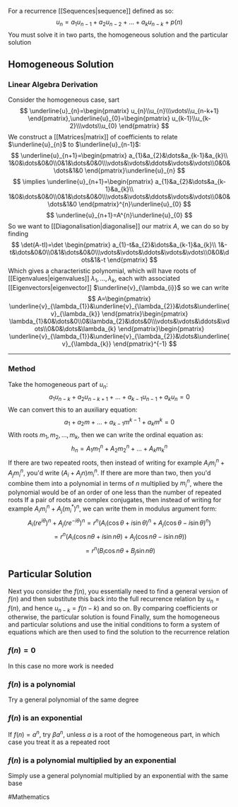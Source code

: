 For a recurrence [[Sequences|sequence]] defined as so:
$$
u_{n}=a_{1}u_{n-1}+a_{2}u_{n-2}+\dots+a_{k}u_{n-k}+p(n)
$$
You must solve it in two parts, the homogeneous solution and the particular solution
## Homogeneous Solution
### Linear Algebra Derivation
Consider the homogeneous case, sart
$$
\underline{u}_{n}=\begin{pmatrix}
u_{n}\\u_{n}\\\vdots\\u_{n-k+1}
\end{pmatrix},\underline{u}_{0}=\begin{pmatrix}
u_{k-1}\\u_{k-2}\\\vdots\\u_{0}
\end{pmatrix}
$$
We construct a [[Matrices|matrix]] of coefficients to relate $\underline{u}_{n}$ to $\underline{u}_{n-1}$:
$$
\underline{u}_{n+1}=\begin{pmatrix}
a_{1}&a_{2}&\dots&a_{k-1}&a_{k}\\
1&0&\dots&0&0\\0&1&\dots&0&0\\\vdots&\vdots&\ddots&\vdots&\vdots\\0&0&\dots&1&0
\end{pmatrix}\underline{u}_{n}
$$
$$
\implies \underline{u}_{n+1}=\begin{pmatrix}
a_{1}&a_{2}&\dots&a_{k-1}&a_{k}\\
1&0&\dots&0&0\\0&1&\dots&0&0\\\vdots&\vdots&\ddots&\vdots&\vdots\\0&0&\dots&1&0
\end{pmatrix}^{n}\underline{u}_{0}
$$
$$
\underline{u}_{n+1}=A^{n}\underline{u}_{0}
$$
So we want to [[Diagonalisation|diagonalise]] our matrix $A$, we can do so by finding
$$
\det(A-tI)=\det \begin{pmatrix}
a_{1}-t&a_{2}&\dots&a_{k-1}&a_{k}\\
1&-t&\dots&0&0\\0&1&\dots&0&0\\\vdots&\vdots&\ddots&\vdots&\vdots\\0&0&\dots&1&-t
\end{pmatrix}
$$
Which gives a characteristic polynomial, which will have roots of [[Eigenvalues|eigenvalues]] $\lambda_{1},\dots,\lambda_{k}$, each with associated [[Eigenvectors|eigenvector]] $\underline{v}_{\lambda_{i}}$ so we can write
$$
A=\begin{pmatrix}
\underline{v}_{\lambda_{1}}&\underline{v}_{\lambda_{2}}&\dots&\underline{v}_{\lambda_{k}}
\end{pmatrix}\begin{pmatrix}
\lambda_{1}&0&\dots&0\\0&\lambda_{2}&\dots&0\\\vdots&\vdots&\ddots&\vdots\\0&0&\dots&\lambda_{k}
\end{pmatrix}\begin{pmatrix}
\underline{v}_{\lambda_{1}}&\underline{v}_{\lambda_{2}}&\dots&\underline{v}_{\lambda_{k}}
\end{pmatrix}^{-1}
$$



 
___
### Method
Take the homogeneous part of $u_{n}$:
$$
a_{1}u_{n-k}+a_{2}u_{n-k+1}+\dots+a_{k-1}u_{n-1}+a_{k}u_{n}=0
$$
We can convert this to an auxiliary equation:
$$
a_{1}+a_{2}m+\dots+a_{k-1}m^{k-1}+a_{k}m^{k}=0
$$
With roots $m_{1}, m_{2}, \dots, m_{k}$, then we can write the ordinal equation as:
$$
h_{n}=A_{1}m_{1}^{n}+A_{2}m_{2}^{n}+\dots+A_{k}m_{k}^{n}
$$
If there are two repeated roots, then instead of writing for example $A_{i}m_{i}^{n}+A_{j}m_{i}^{n}$, you'd write $(A_{i}+A_{j}n)m_{i}^{n}$. If there are more than two, then you'd combine them into a polynomial in terms of $n$ multiplied by $m_{i}^{n}$, where the polynomial would be of an order of one less than the number of repeated roots
If a pair of roots are complex conjugates, then instead of writing for example $A_{i}m_{i}^{n}+A_{j}(m_{i}^{*})^{n}$, we can write them in modulus argument form:
$$
A_{i}(r e^{ i\theta })^{n}+A_{j}(r e^{ -i\theta })^{n}=r^{n}(A_{i}(\cos\theta+i\sin\theta)^{n}+A_{j}(\cos\theta-i\sin\theta)^{n})
$$
$$
=r^{n}(A_{i}(\cos n\theta+i\sin n\theta)+A_{j}(\cos n\theta-i\sin n\theta))
$$
$$
=r^{n}(B_{i}\cos n\theta+B_{j}\sin n\theta)
$$
## Particular Solution
Next you consider the $f(n)$, you essentially need to find a general version of $f(n)$ and then substitute this back into the full recurrence relation by $u_{n}=f(n)$, and hence $u_{n-k}=f(n-k)$ and so on. By comparing coefficients or otherwise, the particular solution is found
Finally, sum the homogeneous and particular solutions and use the initial conditions to form a system of equations which are then used to find the solution to the recurrence relation
### $f(n)=0$
In this case no more work is needed
### $f(n)$ is a polynomial
Try a general polynomial of the same degree
### $f(n)$ is an exponential
If $f(n)=a^{n}$, try $\beta a^{n}$, unless $a$ is a root of the homogeneous part, in which case you treat it as a repeated root
### $f(n)$ is a polynomial multiplied by an exponential
Simply use a general polynomial multiplied by an exponential with the same base

#Mathematics